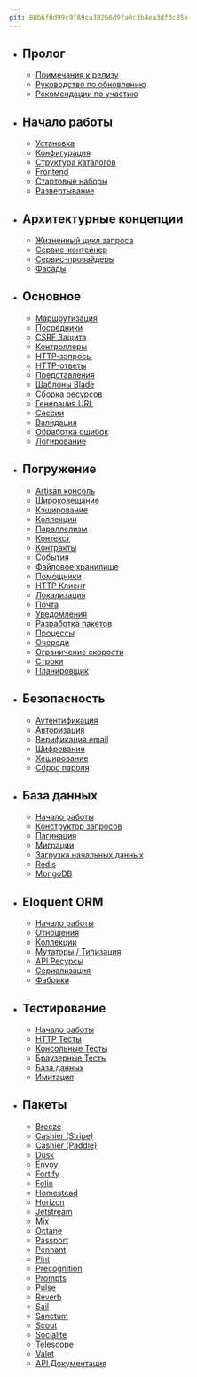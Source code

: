```yaml
---
git: 88b6f0d99c9f89ca38266d9fa0c3b4ea3df3c85e
---
```


- ## Пролог
    - [Примечания к релизу](/docs/{{version}}/releases)
    - [Руководство по обновлению](/docs/{{version}}/upgrade)
    - [Рекомендации по участию](/docs/{{version}}/contributions)
- ## Начало работы
    - [Установка](/docs/{{version}}/installation)
    - [Конфигурация](/docs/{{version}}/configuration)
    - [Структура каталогов](/docs/{{version}}/structure)
    - [Frontend](/docs/{{version}}/frontend)
    - [Стартовые наборы](/docs/{{version}}/starter-kits)
    - [Развертывание](/docs/{{version}}/deployment)
- ## Архитектурные концепции
    - [Жизненный цикл запроса](/docs/{{version}}/lifecycle)
    - [Сервис-контейнер](/docs/{{version}}/container)
    - [Сервис-провайдеры](/docs/{{version}}/providers)
    - [Фасады](/docs/{{version}}/facades)
- ## Основное
    - [Маршрутизация](/docs/{{version}}/routing)
    - [Посредники](/docs/{{version}}/middleware)
    - [CSRF Защита](/docs/{{version}}/csrf)
    - [Контроллеры](/docs/{{version}}/controllers)
    - [HTTP-запросы](/docs/{{version}}/requests)
    - [HTTP-ответы](/docs/{{version}}/responses)
    - [Представления](/docs/{{version}}/views)
    - [Шаблоны Blade](/docs/{{version}}/blade)
    - [Сборка ресурсов](/docs/{{version}}/vite)
    - [Генерация URL](/docs/{{version}}/urls)
    - [Сессии](/docs/{{version}}/session)
    - [Валидация](/docs/{{version}}/validation)
    - [Обработка ошибок](/docs/{{version}}/errors)
    - [Логирование](/docs/{{version}}/logging)
- ## Погружение
    - [Artisan консоль](/docs/{{version}}/artisan)
    - [Широковещание](/docs/{{version}}/broadcasting)
    - [Кэширование](/docs/{{version}}/cache)
    - [Коллекции](/docs/{{version}}/collections)
    - [Параллелизм](/docs/{{version}}/concurrency)
    - [Контекст](/docs/{{version}}/context)
    - [Контракты](/docs/{{version}}/contracts)
    - [События](/docs/{{version}}/events)
    - [Файловое хранилище](/docs/{{version}}/filesystem)
    - [Помощники](/docs/{{version}}/helpers)
    - [HTTP Клиент](/docs/{{version}}/http-client)
    - [Локализация](/docs/{{version}}/localization)
    - [Почта](/docs/{{version}}/mail)
    - [Уведомления](/docs/{{version}}/notifications)
    - [Разработка пакетов](/docs/{{version}}/packages)
    - [Процессы](/docs/{{version}}/processes)
    - [Очереди](/docs/{{version}}/queues)
    - [Ограничение скорости](/docs/{{version}}/rate-limiting)
    - [Строки](/docs/{{version}}/strings)
    - [Планировщик](/docs/{{version}}/scheduling)
- ## Безопасность
    - [Аутентификация](/docs/{{version}}/authentication)
    - [Авторизация](/docs/{{version}}/authorization)
    - [Верификация email](/docs/{{version}}/verification)
    - [Шифрование](/docs/{{version}}/encryption)
    - [Хеширование](/docs/{{version}}/hashing)
    - [Сброс пароля](/docs/{{version}}/passwords)
- ## База данных
    - [Начало работы](/docs/{{version}}/database)
    - [Конструктор запросов](/docs/{{version}}/queries)
    - [Пагинация](/docs/{{version}}/pagination)
    - [Миграции](/docs/{{version}}/migrations)
    - [Загрузка начальных данных](/docs/{{version}}/seeding)
    - [Redis](/docs/{{version}}/redis)
    - [MongoDB](/docs/{{version}}/mongodb)
- ## Eloquent ORM
    - [Начало работы](/docs/{{version}}/eloquent)
    - [Отношения](/docs/{{version}}/eloquent-relationships)
    - [Коллекции](/docs/{{version}}/eloquent-collections)
    - [Мутаторы / Типизация](/docs/{{version}}/eloquent-mutators)
    - [API Ресурсы](/docs/{{version}}/eloquent-resources)
    - [Сериализация](/docs/{{version}}/eloquent-serialization)
    - [Фабрики](/docs/{{version}}/eloquent-factories)
- ## Тестирование
    - [Начало работы](/docs/{{version}}/testing)
    - [HTTP Тесты](/docs/{{version}}/http-tests)
    - [Консольные Тесты](/docs/{{version}}/console-tests)
    - [Браузерные Тесты](/docs/{{version}}/dusk)
    - [База данных](/docs/{{version}}/database-testing)
    - [Имитация](/docs/{{version}}/mocking)
- ## Пакеты
    - [Breeze](/docs/{{version}}/starter-kits#laravel-breeze)
    - [Cashier (Stripe)](/docs/{{version}}/billing)
    - [Cashier (Paddle)](/docs/{{version}}/cashier-paddle)
    - [Dusk](/docs/{{version}}/dusk)
    - [Envoy](/docs/{{version}}/envoy)
    - [Fortify](/docs/{{version}}/fortify)
    - [Folio](/docs/{{version}}/folio)
    - [Homestead](/docs/{{version}}/homestead)
    - [Horizon](/docs/{{version}}/horizon)
    - [Jetstream](https://jetstream.laravel.com)
    - [Mix](/docs/{{version}}/mix)
    - [Octane](/docs/{{version}}/octane)
    - [Passport](/docs/{{version}}/passport)
    - [Pennant](/docs/{{version}}/pennant)
    - [Pint](/docs/{{version}}/pint)
    - [Precognition](/docs/{{version}}/precognition)
    - [Prompts](/docs/{{version}}/prompts)
    - [Pulse](/docs/{{version}}/pulse)
    - [Reverb](/docs/{{version}}/reverb)
    - [Sail](/docs/{{version}}/sail)
    - [Sanctum](/docs/{{version}}/sanctum)
    - [Scout](/docs/{{version}}/scout)
    - [Socialite](/docs/{{version}}/socialite)
    - [Telescope](/docs/{{version}}/telescope)
    - [Valet](/docs/{{version}}/valet)
    - [API Документация](https://laravel.com/api/11.x)
